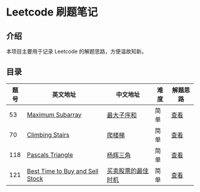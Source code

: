 # Leetcode 刷题笔记

## 介绍

本项目主要用于记录 Leetcode 的解题思路，方便温故知新。

## 目录

| 题号 | 英文地址                                                     | 中文地址                                                     | 难度 | 解题思路                                                  |
| ---- | ------------------------------------------------------------ | ------------------------------------------------------------ | ---- | --------------------------------------------------------- |
| 53   | [Maximum Subarray](https://leetcode.com/problems/maximum-subarray/) | [最大子序和](https://leetcode-cn.com/problems/maximum-subarray/) | 简单 | [查看](./problems/53.maximum-subarray.md)                 |
| 70   | [Climbing Stairs](https://leetcode.com/problems/climbing-stairs/) | [爬楼梯](https://leetcode-cn.com/problems/climbing-stairs/)  | 简单 | [查看](./problems/70.climbing-stairs.md)                  |
| 118  | [Pascals Triangle](https://leetcode.com/problems/pascals-triangle/) | [杨辉三角](https://leetcode-cn.com/problems/pascals-triangle/) | 简单 | [查看](./problems/118.pascals-triangle.md)                |
| 121  | [Best Time to Buy and Sell Stock](https://leetcode.com/problems/best-time-to-buy-and-sell-stock/) | [买卖股票的最佳时机](https://leetcode-cn.com/problems/best-time-to-buy-and-sell-stock/) | 简单 | [查看](./problems/121.best-time-to-buy-and-sell-stock.md) |

